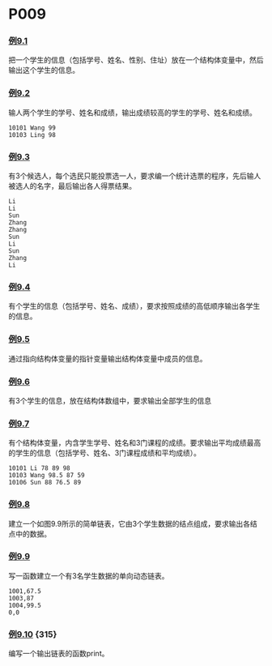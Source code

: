 # P009

### [例9.1](ps9_1.c)

把一个学生的信息（包括学号、姓名、性别、住址）放在一个结构体变量中，然后输出这个学生的信息。

### [例9.2](ps9_2.c)

输人两个学生的学号、姓名和成绩，输出成绩较高的学生的学号、姓名和成绩。

```
10101 Wang 99
10103 Ling 98
```

### [例9.3](ps9_3.c)

有3个候选人，每个选民只能投票选一人，要求编一个统计选票的程序，先后输人被选人的名字，最后输出各人得票结果。

```
Li
Li
Sun
Zhang
Zhang
Sun
Li
Sun
Zhang
Li
```

### [例9.4](ps9_4.c)

有个学生的信息（包括学号、姓名、成绩），要求按照成绩的高低顺序输出各学生的信息。

### [例9.5](ps9_5.c)

通过指向结构体变量的指针变量输出结构体变量中成员的信息。

### [例9.6](ps9_6.c)

有3个学生的信息，放在结构体数组中，要求输出全部学生的信息

### [例9.7](ps9_7.c)

有个结构体变量，内含学生学号、姓名和3门课程的成绩。要求输出平均成绩最高的学生的信息（包括学号、姓名、3门课程成绩和平均成绩）。

```
10101 Li 78 89 98
10103 Wang 98.5 87 59
10106 Sun 88 76.5 89
```

### [例9.8](ps9_8.c)

建立一个如图9.9所示的简单链表，它由3个学生数据的结点组成，要求输出各结点中的数据。

### [例9.9](ps9_9.c)

写一函数建立一个有3名学生数据的单向动态链表。

```
1001,67.5
1003,87
1004,99.5
0,0
```

### [例9.10](ps9_10.c) {315}

编写一个输出链表的函数print。
